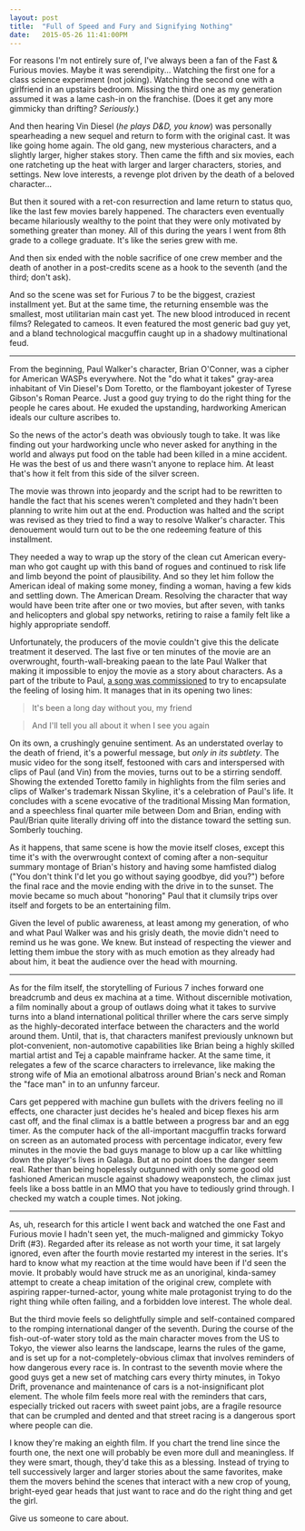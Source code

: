 ```yaml
---
layout: post
title:  "Full of Speed and Fury and Signifying Nothing"
date:   2015-05-26 11:41:00PM
---
```


For reasons I'm not entirely sure of, I've always been a fan of the Fast & Furious movies. Maybe it was serendipity... Watching the first one for a class science experiment (not joking). Watching the second one with a girlfriend in an upstairs bedroom. Missing the third one as my generation assumed it was a lame cash-in on the franchise. (Does it get any more gimmicky than drifting? *Seriously.*)

And then hearing Vin Diesel (*he plays D&D, you know*) was personally spearheading a new sequel and return to form with the original cast. It was like going home again. The old gang, new mysterious characters, and a slightly larger, higher stakes story. Then came the fifth and six movies, each one ratcheting up the heat with larger and larger characters, stories, and settings. New love interests, a revenge plot driven by the death of a beloved character... 

But then it soured with a ret-con resurrection and lame return to status quo, like the last few movies barely happened. The characters even eventually became hilariously wealthy to the point that they were only motivated by something greater than money. All of this during the years I went from 8th grade to a college graduate. It's like the series grew with me.

And then six ended with the noble sacrifice of one crew member and the death of another in a post-credits scene as a hook to the seventh (and the third; don't ask). 

And so the scene was set for Furious 7 to be the biggest, craziest installment yet. But at the same time, the returning ensemble was the smallest, most utilitarian main cast yet. The new blood introduced in recent films? Relegated to cameos. It even featured the most generic bad guy yet, and a bland technological macguffin caught up in a shadowy multinational feud. 

----

From the beginning, Paul Walker's character, Brian O'Conner, was a cipher for American WASPs everywhere. Not the "do what it takes" gray-area inhabitant of Vin Diesel's Dom Toretto, or the flamboyant jokester of Tyrese Gibson's Roman Pearce. Just a good guy trying to do the right thing for the people he cares about. He exuded the upstanding, hardworking American ideals our culture ascribes to.

So the news of the actor's death was obviously tough to take. It was like finding out your hardworking uncle who never asked for anything in the world and always put food on the table had been killed in a mine accident. He was the best of us and there wasn't anyone to replace him. At least that's how it felt from this side of the silver screen. 

The movie was thrown into jeopardy and the script had to be rewritten to handle the fact that his scenes weren't completed and they hadn't been planning to write him out at the end. Production was halted and the script was revised as they tried to find a way to resolve Walker's character. This denouement would turn out to be the one redeeming feature of this installment. 

They needed a way to wrap up the story of the clean cut American every-man who got caught up with this band of rogues and continued to risk life and limb beyond the point of plausibility. And so they let him follow the American ideal of making some money, finding a woman, having a few kids and settling down. The American Dream. Resolving the character that way would have been trite after one or two movies, but after seven, with tanks and helicopters and global spy networks, retiring to raise a family felt like a highly appropriate sendoff.

Unfortunately, the producers of the movie couldn't give this the delicate treatment it deserved. The last five or ten minutes of the movie are an overwrought, fourth-wall-breaking paean to the late Paul Walker that making it impossible to enjoy the movie as a story about characters. As a part of the tribute to Paul, [a song was commissioned](https://www.youtube.com/watch?v=RgKAFK5djSk) to try to encapsulate the feeling of losing him. It manages that in its opening two lines:

> It's been a long day without you, my friend

> And I'll tell you all about it when I see you again

On its own, a crushingly genuine sentiment. As an understated overlay to the death of friend, it's a powerful message, but *only in its subtlety*. The music video for the song itself, festooned with cars and interspersed with clips of Paul (and Vin) from the movies, turns out to be a stirring sendoff. Showing the extended Toretto family in highlights from the film series and clips of Walker's trademark Nissan Skyline, it's a celebration of Paul's life. It concludes with a scene evocative of the traditional Missing Man formation, and a speechless final quarter mile between Dom and Brian, ending with Paul/Brian quite literally driving off into the distance toward the setting sun. Somberly touching.

As it happens, that same scene is how the movie itself closes, except this time it's with the overwrought context of coming after a non-sequitur summary montage of Brian's history and having some hamfisted dialog ("You don't think I'd let you go without saying goodbye, did you?") before the final race and the movie ending with the drive in to the sunset. The movie became so much about "honoring" Paul that it clumsily trips over itself and forgets to be an entertaining film.

Given the level of public awareness, at least among my generation, of who and what Paul Walker was and his grisly death, the movie didn't need to remind us he was gone. We knew. But instead of respecting the viewer and letting them imbue the story with as much emotion as they already had about him, it beat the audience over the head with mourning.

----

As for the film itself, the storytelling of Furious 7 inches forward one breadcrumb and deus ex machina at a time. Without discernible motivation, a film nominally about a group of outlaws doing what it takes to survive turns into a bland international political thriller where the cars serve simply as the highly-decorated interface between the characters and the world around them. Until, that is, that characters manifest previously unknown but plot-convenient, non-automotive capabilities like Brian being a highly skilled martial artist and Tej a capable mainframe hacker. At the same time, it relegates a few of the scarce characters to irrelevance, like making the strong wife of Mia an emotional albatross around Brian's neck and Roman the "face man" in to an unfunny farceur.

Cars get peppered with machine gun bullets with the drivers feeling no ill effects, one character just decides he's healed and bicep flexes his arm cast off, and the final climax is a battle between a progress bar and an egg timer. As the computer hack of the all-important macguffin tracks forward on screen as an automated process with percentage indicator, every few minutes in the movie the bad guys manage to blow up a car like whittling down the player's lives in Galaga. But at no point does the danger seem real. Rather than being hopelessly outgunned with only some good old fashioned American muscle against shadowy weaponstech, the climax just feels like a boss battle in an MMO that you have to tediously grind through. I checked my watch a couple times. Not joking.

----

As, uh, research for this article I went back and watched the one Fast and Furious movie I hadn't seen yet, the much-maligned and gimmicky Tokyo Drift (#3). Regarded after its release as not worth your time, it sat largely ignored, even after the fourth movie restarted my interest in the series. It's hard to know what my reaction at the time would have been if I'd seen the movie.  It probably would have struck me as an unoriginal, kinda-samey attempt to create a cheap imitation of the original crew, complete with aspiring rapper-turned-actor, young white male protagonist trying to do the right thing while often failing, and a forbidden love interest. The whole deal. 

But the third movie feels so delightfully simple and self-contained compared to the romping international danger of the seventh. During the course of the fish-out-of-water story told as the main character moves from the US to Tokyo, the viewer also learns the landscape, learns the rules of the game, and is set up for a not-completely-obvious climax that involves reminders of how dangerous every race is. In contrast to the seventh movie where the good guys get a new set of matching cars every thirty minutes, in Tokyo Drift, provenance and maintenance of cars is a not-insignificant plot element. The whole film feels more real with the reminders that cars, especially tricked out racers with sweet paint jobs, are a fragile resource that can be crumpled and dented and that street racing is a dangerous sport where people can die. 

I know they're making an eighth film. If you chart the trend line since the fourth one, the next one will probably be even more dull and meaningless. If they were smart, though, they'd take this as a blessing. Instead of trying to tell successively larger and larger stories about the same favorites, make them the movers behind the scenes that interact with a new crop of young, bright-eyed gear heads that just want to race and do the right thing and get the girl. 

Give us someone to care about.
